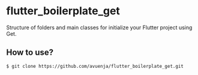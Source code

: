 # flutter_boilerplate_get

Structure of folders and main classes for initialize your Flutter project using Get.

## How to use?

```
$ git clone https://github.com/avuenja/flutter_boilerplate_get.git
```
